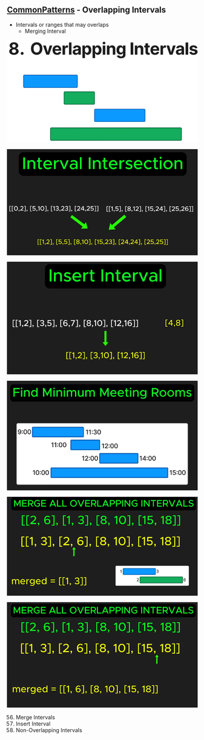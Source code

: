 ## [CommonPatterns](/README.md#common-patterns) - Overlapping Intervals
- Intervals or ranges that may overlaps
    - Merging Interval

![image](imgs/overlapping-0.png)

![image](imgs/overlapping-2.png)

![image](imgs/overlapping-3.png)

![image](imgs/overlapping-4.png)

![image](imgs/overlapping-5.png)

![image](imgs/overlapping-6.png)

56. Merge Intervals
57. Insert Interval
435. Non-Overlapping Intervals
